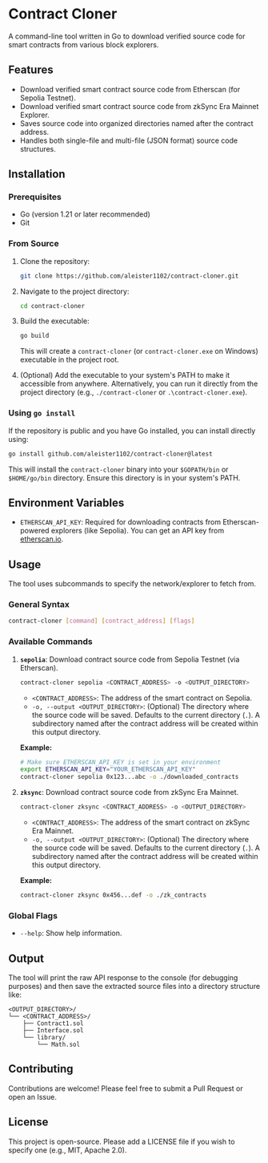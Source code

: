 # Contract Cloner

A command-line tool written in Go to download verified source code for smart contracts from various block explorers.

## Features

- Download verified smart contract source code from Etherscan (for Sepolia Testnet).
- Download verified smart contract source code from zkSync Era Mainnet Explorer.
- Saves source code into organized directories named after the contract address.
- Handles both single-file and multi-file (JSON format) source code structures.

## Installation

### Prerequisites

- Go (version 1.21 or later recommended)
- Git

### From Source

1.  Clone the repository:
    ```sh
    git clone https://github.com/aleister1102/contract-cloner.git
    ```
2.  Navigate to the project directory:
    ```sh
    cd contract-cloner
    ```
3.  Build the executable:
    ```sh
    go build
    ```
    This will create a `contract-cloner` (or `contract-cloner.exe` on Windows) executable in the project root.

4.  (Optional) Add the executable to your system's PATH to make it accessible from anywhere. Alternatively, you can run it directly from the project directory (e.g., `./contract-cloner` or `.\contract-cloner.exe`).

### Using `go install`

If the repository is public and you have Go installed, you can install directly using:

```sh
go install github.com/aleister1102/contract-cloner@latest
```

This will install the `contract-cloner` binary into your `$GOPATH/bin` or `$HOME/go/bin` directory. Ensure this directory is in your system's PATH.

## Environment Variables

-   `ETHERSCAN_API_KEY`: Required for downloading contracts from Etherscan-powered explorers (like Sepolia). You can get an API key from [etherscan.io](https://etherscan.io/myapikey).

## Usage

The tool uses subcommands to specify the network/explorer to fetch from.

### General Syntax

```sh
contract-cloner [command] [contract_address] [flags]
```

### Available Commands

1.  **`sepolia`**: Download contract source code from Sepolia Testnet (via Etherscan).
    ```sh
    contract-cloner sepolia <CONTRACT_ADDRESS> -o <OUTPUT_DIRECTORY>
    ```
    -   `<CONTRACT_ADDRESS>`: The address of the smart contract on Sepolia.
    -   `-o, --output <OUTPUT_DIRECTORY>`: (Optional) The directory where the source code will be saved. Defaults to the current directory (`.`). A subdirectory named after the contract address will be created within this output directory.

    **Example:**
    ```sh
    # Make sure ETHERSCAN_API_KEY is set in your environment
    export ETHERSCAN_API_KEY="YOUR_ETHERSCAN_API_KEY"
    contract-cloner sepolia 0x123...abc -o ./downloaded_contracts
    ```

2.  **`zksync`**: Download contract source code from zkSync Era Mainnet.
    ```sh
    contract-cloner zksync <CONTRACT_ADDRESS> -o <OUTPUT_DIRECTORY>
    ```
    -   `<CONTRACT_ADDRESS>`: The address of the smart contract on zkSync Era Mainnet.
    -   `-o, --output <OUTPUT_DIRECTORY>`: (Optional) The directory where the source code will be saved. Defaults to the current directory (`.`). A subdirectory named after the contract address will be created within this output directory.

    **Example:**
    ```sh
    contract-cloner zksync 0x456...def -o ./zk_contracts
    ```

### Global Flags

-   `--help`: Show help information.

## Output

The tool will print the raw API response to the console (for debugging purposes) and then save the extracted source files into a directory structure like:

```
<OUTPUT_DIRECTORY>/
└── <CONTRACT_ADDRESS>/
    ├── Contract1.sol
    ├── Interface.sol
    └── library/
        └── Math.sol
```

## Contributing

Contributions are welcome! Please feel free to submit a Pull Request or open an Issue.

## License

This project is open-source. Please add a LICENSE file if you wish to specify one (e.g., MIT, Apache 2.0).